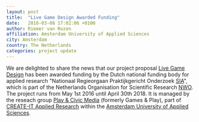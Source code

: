 ```yaml
---
layout: post
title:  "Live Game Design Awarded Funding"
date:   2016-03-08 17:02:06 +0100
author: Riemer van Rozen
affiliation: Amsterdam University of Applied Sciences
city: Amsterdam
country: The Netherlands
categories: project update
---
```

We are delighted to share the news that our project proposal [Live Game Design](https://LiveGameDesign.github.io) has been awarded funding by the Dutch national funding body for applied research "Nationaal Regieorgaan Praktijkgericht Onderzoek [SIA]", which is part of the Netherlands Organisation for Scientific Research [NWO].
The project runs from May 1st 2016 until April 30th 2018. It is managed by the reseach group [Play & Civic Media] (formerly Games & Play), part of [CREATE-IT Applied Research] within the [Amsterdam University of Applied Sciences].

[SIA]: http://www.nwo.nl/over-nwo/organisatie/nwo-onderdelen/nrpo-sia
[NWO]: http://www.nwo.nl/en
[Play & Civic Media]: http://www.hva.nl/onderzoek/hva-onderzoek/kenniscentra/lectoraten/item/lectoraat-play-and-civic-media.html
[CREATE-IT Applied Research]: http://www.amsterdamuas.com/create-it
[Amsterdam University of Applied Sciences]: http://www.amsterdamuas.com/